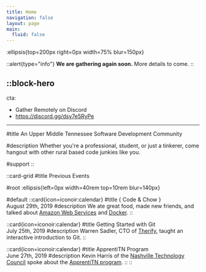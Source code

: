 ```yaml
---
title: Home
navigation: false
layout: page
main:
  fluid: false
---
```


:ellipsis{top=200px right=0px width=75% blur=150px}

::alert{type="info"}
**We are gathering again soon.** More details to come.
::

::block-hero
---
cta:
  - Gather Remotely on Discord
  - https://discord.gg/dsy7e5RyPe
---

#title
An Upper Middle Tennessee Software Development Community

#description
Whether you're a professional, student, or just a tinkerer, come hangout with other rural based code junkies like you.

#support
::

::card-grid
#title
Previous Events

#root
:ellipsis{left=0px width=40rem top=10rem blur=140px}

#default
  ::card{icon=iconoir:calendar}
  #title
  { Code & Chow }<br>August 29th, 2019
  #description
  We ate great food, made new friends, and talked about [Amazon Web Services](https://aws.amazon.com/) and [Docker](https://www.docker.com/).
  ::

  ::card{icon=iconoir:calendar}
  #title
  Getting Started with Git<br>July 25th, 2019
  #description
  Warren Sadler, CTO of [Therify](https://www.therify.co/), taught an interactive introduction to Git.
  ::

  ::card{icon=iconoir:calendar}
  #title
  ApprentiTN Program<br>June 27th, 2019
  #description
  Kevin Harris of the [Nashville Technology Council](https://technologycouncil.com/) spoke about the [ApprentiTN program](https://technologycouncil.com/apprentitn/).
  ::
::
